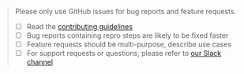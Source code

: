 > Please only use GitHub issues for bug reports and feature requests.
>
> - [ ] Read the [contributing guidelines][contrib]
> - [ ] Bug reports containing repro steps are likely to be fixed faster
> - [ ] Feature requests should be multi-purpose, describe use cases
> - [ ] For support requests or questions, please refer to [our Slack channel][slack]

[contrib]: https://github.com/bevacqua/dragula/blob/master/.github/contributing.markdown
[slack]: https://dragula.slack.com
